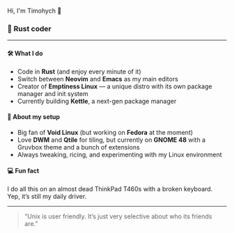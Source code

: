 Hi, I'm Timohych 👋

### 🦀 Rust coder

---

#### 🛠️ What I do

- Code in **Rust** (and enjoy every minute of it)
- Switch between **Neovim** and **Emacs** as my main editors
- Creator of **Emptiness Linux** — a unique distro with its own package manager and init system
- Currently building **Kettle**, a next-gen package manager

#### 🐧 About my setup

- Big fan of **Void Linux** (but working on **Fedora** at the moment)
- Love **DWM** and **Qtile** for tiling, but currently on **GNOME 48** with a Gruvbox theme and a bunch of extensions
- Always tweaking, ricing, and experimenting with my Linux environment

#### 💻 Fun fact

I do all this on an almost dead ThinkPad T460s with a broken keyboard. Yep, it’s still my daily driver.

---

> “Unix is user friendly. It’s just very selective about who its friends are.”


<!--
**Timohych/Timohych** is a ✨special✨ repository because its README.md (this file) appears on your GitHub profile.
-->
